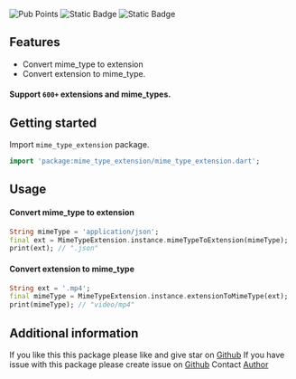 ![Pub Points](https://img.shields.io/pub/points/mime_type_extension) ![Static Badge](https://img.shields.io/badge/Dart_Analyze-Pass-blue) ![Static Badge](https://img.shields.io/badge/License-MIT-purple?link=https%3A%2F%2Fgithub.com%2Fcodebox168%2Fmime_type_ext%2Fblob%2Fmain%2FLICENSE)

## Features

* Convert mime_type to extension 
* Convert extension to mime_type.
#### Support `600+` extensions and mime_types.


## Getting started

Import `mime_type_extension` package.

```dart
import 'package:mime_type_extension/mime_type_extension.dart';
```

## Usage

#### Convert mime_type to extension

```dart
String mimeType = 'application/json';
final ext = MimeTypeExtension.instance.mimeTypeToExtension(mimeType);
print(ext); // ".json"
```
#### Convert extension to mime_type

```dart
String ext = '.mp4';
final mimeType = MimeTypeExtension.instance.extensionToMimeType(ext);
print(mimeType); // "video/mp4"
```

## Additional information

If you like this this package please like and give star on [Github](https://github.com/codebox168/mime_type_ext)
If you have issue with this package please create issue on [Github](https://github.com/codebox168/mime_type_ext)
Contact [Author](https://www.facebook.com/kememsothea)